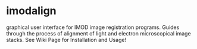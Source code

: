 # imodalign
graphical user interface for IMOD image registration programs. Guides through the process of alignment of light and electron microscopical image stacks. See Wiki Page for Installation and Usage!
